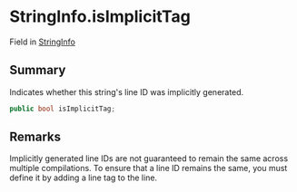 # StringInfo.isImplicitTag

Field in [StringInfo](api/csharp/yarn.compiler.stringinfo.md)

## Summary


Indicates whether this string's line ID was implicitly
generated.


```csharp
public bool isImplicitTag;
```

## Remarks


Implicitly generated line IDs are not guaranteed to remain the
same across multiple compilations. To ensure that a line ID
remains the same, you must define it by adding a line tag to the
line.


